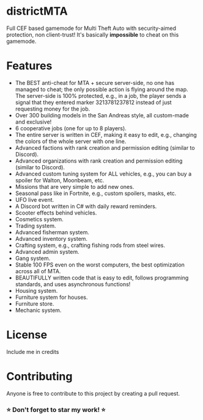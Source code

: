 # districtMTA
Full CEF based gamemode for Multi Theft Auto with security-aimed protection, non client-trust!
It's basically **impossible** to cheat on this gamemode.

# Features
- The BEST anti-cheat for MTA + secure server-side, no one has managed to cheat; the only possible action is flying around the map. The server-side is 100% protected, e.g., in a job, the player sends a signal that they entered marker 3213781237812 instead of just requesting money for the job.  
- Over 300 building models in the San Andreas style, all custom-made and exclusive!  
- 6 cooperative jobs (one for up to 8 players).  
- The entire server is written in CEF, making it easy to edit, e.g., changing the colors of the whole server with one line.  
- Advanced factions with rank creation and permission editing (similar to Discord).  
- Advanced organizations with rank creation and permission editing (similar to Discord).  
- Advanced custom tuning system for ALL vehicles, e.g., you can buy a spoiler for Walton, Moonbeam, etc.  
- Missions that are very simple to add new ones.  
- Seasonal pass like in Fortnite, e.g., custom spoilers, masks, etc.  
- UFO live event.  
- A Discord bot written in C# with daily reward reminders.  
- Scooter effects behind vehicles.  
- Cosmetics system.  
- Trading system.  
- Advanced fisherman system.  
- Advanced inventory system.  
- Crafting system, e.g., crafting fishing rods from steel wires.  
- Advanced admin system.  
- Gang system.  
- Stable 100 FPS even on the worst computers, the best optimization across all of MTA.  
- BEAUTIFULLY written code that is easy to edit, follows programming standards, and uses asynchronous functions!  
- Housing system.  
- Furniture system for houses.  
- Furniture store.  
- Mechanic system.

# License
Include me in credits

# Contributing
Anyone is free to contribute to this project by creating a pull request.

### ⭐ Don't forget to star my work! ⭐
